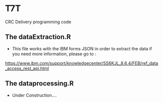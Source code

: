# T7T
CRC Delivery programming code

## The dataExtraction.R

- This file works with the IBM forms JSON in order to extract the data if you need more information, please go to : 

https://www.ibm.com/support/knowledgecenter/SS6KJL_8.6.4/FEB/ref_data_access_rest_api.html

## The dataprocessing.R

- Under Construction....
